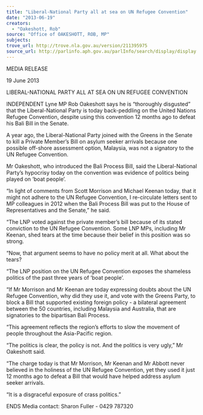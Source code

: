 ```yaml
---
title: "Liberal-National Party all at sea on UN Refugee Convention"
date: "2013-06-19"
creators:
  - "Oakeshott, Rob"
source: "Office of OAKESHOTT, ROB, MP"
subjects:
trove_url: http://trove.nla.gov.au/version/211395975
source_url: http://parlinfo.aph.gov.au/parlInfo/search/display/display.w3p;query=Id%3A%22media/pressrel/2531670%22
---
```


 

 

 MEDIA RELEASE 

 19 June 2013 

 LIBERAL-NATIONAL PARTY ALL AT SEA ON UN REFUGEE CONVENTION 

 INDEPENDENT Lyne MP Rob Oakeshott says he is “thoroughly disgusted” that the Liberal-National Party is today back-peddling on the United Nations Refugee Convention, despite  using this convention 12 months ago to defeat his Bali Bill in the Senate. 

 A year ago, the Liberal-National Party joined with the Greens in the Senate to kill a Private  Member’s Bill on asylum seeker arrivals because one possible off-shore assessment option,  Malaysia, was not a signatory to the UN Refugee Convention. 

 Mr Oakeshott, who introduced the Bali Process Bill, said the Liberal-National Party’s  hypocrisy today on the convention was evidence of politics being played on ‘boat people’. 

  “In light of comments from Scott Morrison and Michael Keenan today, that it might not  adhere to the UN Refugee Convention, I re-circulate letters sent to MP colleagues in 2012  when the Bali Process Bill was put to the House of Representatives and the Senate,” he said. 

 “The LNP voted against the private member’s bill because of its stated conviction to the UN  Refugee Convention. Some LNP MPs, including Mr Keenan, shed tears at the time because  their belief in this position was so strong. 

 “Now, that argument seems to have no policy merit at all. What about the tears? 

 “The LNP position on the UN Refugee Convention exposes the shameless politics of the past  three years of ‘boat people’. 

 “If Mr Morrison and Mr Keenan are today expressing doubts about the UN Refugee  Convention, why did they use it, and vote with the Greens Party, to block a Bill that  supported existing foreign policy - a bilateral agreement between the 50 countries, including  Malaysia and Australia, that are signatories to the bipartisan Bali Process. 

 “This agreement reflects the region’s efforts to slow the movement of people throughout the  Asia-Pacific region. 

 “The politics is clear, the policy is not.  And the politics is very ugly,” Mr Oakeshott said.   

 “The charge today is that Mr Morrison, Mr Keenan and Mr Abbott never believed in the  holiness of the UN Refugee Convention, yet they used it just 12 months ago to defeat a Bill  that would have helped address asylum seeker arrivals. 

 “It is a disgraceful exposure of crass politics.” 

 ENDS       Media contact: Sharon Fuller - 0429 787320 

